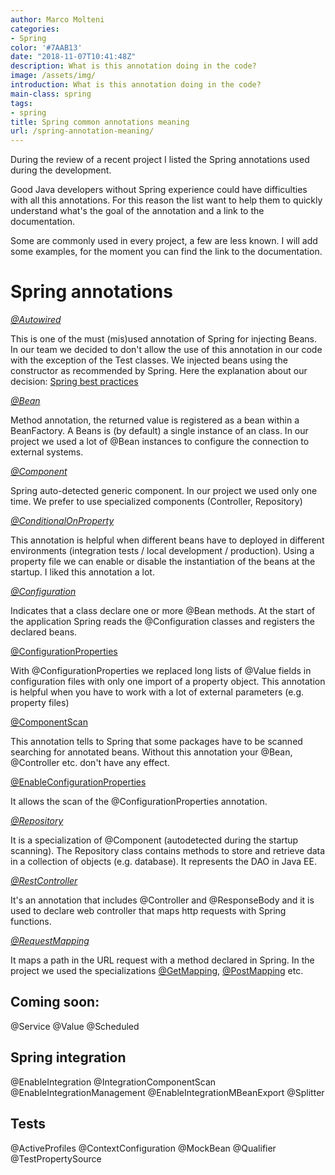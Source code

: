```yaml
---
author: Marco Molteni
categories:
- Spring
color: '#7AAB13'
date: "2018-11-07T10:41:48Z"
description: What is this annotation doing in the code?
image: /assets/img/
introduction: What is this annotation doing in the code?
main-class: spring
tags:
- spring
title: Spring common annotations meaning
url: /spring-annotation-meaning/
---
```


During the review of a recent project I listed the Spring annotations used during the development.

Good Java developers without Spring experience could have difficulties with all this annotations.
For this reason the list want to help them to quickly understand what's the goal of the annotation and a link to the documentation.

Some are commonly used in every project, a few are less known. I will add some examples, for the moment you can find the link to the documentation.

# Spring annotations

[*@Autowired*](https://docs.spring.io/spring-framework/docs/current/javadoc-api/org/springframework/beans/factory/annotation/Autowired.html)

This is one of the must (mis)used annotation of Spring for injecting Beans.
In our team we decided to don't allow the use of this annotation in our code with the exception of the Test classes.
We injected beans using the constructor as recommended by Spring.
Here the explanation about our decision: [Spring best practices](http://marco.dev/spring-boot-best-practices/) 

[*@Bean*](https://docs.spring.io/spring/docs/current/spring-framework-reference/core.html#beans-java-basic-concepts)

Method annotation, the returned value is registered as a bean within a BeanFactory. A Beans is (by default) a single instance of an class.
In our project we used a lot of @Bean instances to configure the connection to external systems.

[*@Component*](https://docs.spring.io/spring-framework/docs/current/javadoc-api/org/springframework/stereotype/Component.html)

Spring auto-detected generic component. In our project we used only one time. We prefer to use specialized components (Controller, Repository) 

[*@ConditionalOnProperty*](https://docs.spring.io/spring-boot/docs/current/api/org/springframework/boot/autoconfigure/condition/ConditionalOnProperty.html)

This annotation is helpful when different beans have to deployed in different environments (integration tests / local development / production). Using a property file we can enable or disable the instantiation of the beans at the startup. I liked this annotation a lot.

[*@Configuration*](https://docs.spring.io/spring/docs/current/spring-framework-reference/core.html#beans-java-basic-concepts)

Indicates that a class declare one or more @Bean methods.
At the start of the application Spring reads the @Configuration classes and registers the declared beans.

[@ConfigurationProperties](https://docs.spring.io/spring-boot/docs/current/reference/html/boot-features-external-config.html#boot-features-external-config-vs-value)

With @ConfigurationProperties we replaced long lists of @Value fields in configuration files with only one import of a property object.
This annotation is helpful when you have to work with a lot of external parameters (e.g. property files)

[@ComponentScan](https://docs.spring.io/spring-framework/docs/current/javadoc-api/org/springframework/context/annotation/ComponentScan.html)

This annotation tells to Spring that some packages have to be scanned searching for annotated beans. Without this annotation your @Bean, @Controller etc. don't have any effect.

[@EnableConfigurationProperties](https://docs.spring.io/spring-boot/docs/current/api/org/springframework/boot/context/properties/EnableConfigurationProperties.html)

It allows the scan of the @ConfigurationProperties annotation.

[*@Repository*](https://docs.spring.io/spring-framework/docs/current/javadoc-api/org/springframework/stereotype/Repository.html)

It is a specialization of @Component (autodetected during the startup scanning). The Repository class contains methods to store and retrieve data in a collection of objects (e.g. database).
It represents the DAO in Java EE.

[*@RestController*](https://docs.spring.io/spring/docs/current/spring-framework-reference/web.html#mvc-controller)

It's an annotation that includes @Controller and @ResponseBody and it is used to declare web controller that maps http requests with Spring functions.

[*@RequestMapping*](https://docs.spring.io/spring/docs/current/javadoc-api/org/springframework/web/bind/annotation/RequestMapping.html)

It maps a path in the URL request with a method declared in Spring.
In the project we used the specializations [@GetMapping](https://docs.spring.io/spring/docs/current/javadoc-api/org/springframework/web/bind/annotation/GetMapping.html), [@PostMapping](https://docs.spring.io/spring/docs/current/javadoc-api/org/springframework/web/bind/annotation/PostMapping.html) etc.

## Coming soon:

@Service
@Value
@Scheduled
## Spring integration

@EnableIntegration
@IntegrationComponentScan
@EnableIntegrationManagement
@EnableIntegrationMBeanExport
@Splitter

## Tests
@ActiveProfiles
@ContextConfiguration
@MockBean
@Qualifier
@TestPropertySource